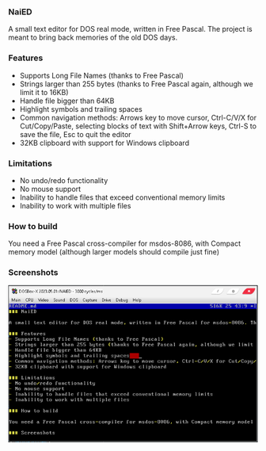 ### NaiED

A small text editor for DOS real mode, written in Free Pascal. The project is meant to bring back memories of the old DOS days.

### Features
- Supports Long File Names (thanks to Free Pascal)
- Strings larger than 255 bytes (thanks to Free Pascal again, although we limit it to 16KB)
- Handle file bigger than 64KB
- Highlight symbols and trailing spaces
- Common navigation methods: Arrows key to move cursor, Ctrl-C/V/X for Cut/Copy/Paste, selecting blocks of text with Shift+Arrow keys, Ctrl-S to save the file, Esc to quit the editor
- 32KB clipboard with support for Windows clipboard

### Limitations
- No undo/redo functionality
- No mouse support
- Inability to handle files that exceed conventional memory limits
- Inability to work with multiple files

### How to build

You need a Free Pascal cross-compiler for msdos-8086, with Compact memory model (although larger models should compile just fine)

### Screenshots

![naied in dosbox-x](/img/naied.PNG)
